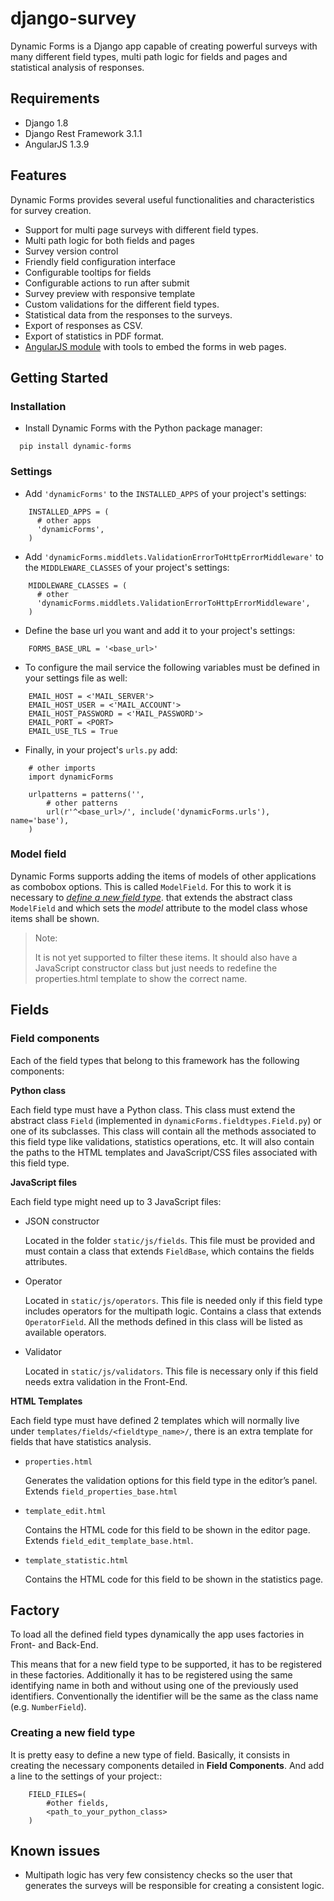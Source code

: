 # django-survey
Dynamic Forms is a Django app capable of creating powerful surveys with many different field types, multi path logic for fields and pages and statistical analysis of responses.

## Requirements
* Django 1.8
* Django Rest Framework 3.1.1
* AngularJS 1.3.9

## Features
Dynamic Forms provides several useful functionalities and characteristics for survey creation.

* Support for multi page surveys with different field types.
* Multi path logic for both fields and pages
* Survey version control
* Friendly field configuration interface
* Configurable tooltips for fields
* Configurable actions to run after submit
* Survey preview with responsive template
* Custom validations for the different field types.
* Statistical data from the responses to the surveys.
* Export of responses as CSV.
* Export of statistics in PDF format.
* [AngularJS module](https://github.com/pulpocoders/kaurna-angular "Kaurna Angular") with tools to embed the forms in web pages.

## Getting Started

### Installation

* Install Dynamic Forms with the Python package manager:
```
  pip install dynamic-forms
```
### Settings

* Add ``'dynamicForms'`` to the ``INSTALLED_APPS`` of your project's settings:
```
    INSTALLED_APPS = (
      # other apps
      'dynamicForms',
    )
```
* Add ``'dynamicForms.middlets.ValidationErrorToHttpErrorMiddleware'`` to the ``MIDDLEWARE_CLASSES`` of your project's settings:
```
    MIDDLEWARE_CLASSES = (
      # other
      'dynamicForms.middlets.ValidationErrorToHttpErrorMiddleware',
    )
```
* Define the base url you want and add it to your project's settings: 
```
    FORMS_BASE_URL = '<base_url>'
```
* To configure the mail service the following variables must be defined in your settings file as well:
```
    EMAIL_HOST = <'MAIL_SERVER'>
    EMAIL_HOST_USER = <'MAIL_ACCOUNT'>
    EMAIL_HOST_PASSWORD = <'MAIL_PASSWORD'>
    EMAIL_PORT = <PORT>
    EMAIL_USE_TLS = True
```
* Finally, in your project's ``urls.py`` add:
```
    # other imports
    import dynamicForms

    urlpatterns = patterns('',
        # other patterns
        url(r'^<base_url>/', include('dynamicForms.urls'), name='base'),
    )
```
### Model field

Dynamic Forms supports adding the items of models of other applications as combobox options. This is called ``ModelField``.
For this to work it is necessary to [*define a new field type*](#fields). that extends the abstract class ``ModelField`` and which sets the *model* attribute to the model class whose items shall be shown.

> Note:
>
>   It is not yet supported to filter these items. It should also have a JavaScript constructor class but just needs to redefine the properties.html template to show the correct name.

## Fields

### Field components

Each of the field types that belong to this framework has the following components: 

**Python class**

  Each field type must have a Python class. This class must extend the abstract class ``Field`` (implemented in ``dynamicForms.fieldtypes.Field.py``) or one of its subclasses.
  This class will contain all the methods associated to this field type like validations, statistics operations, etc. It will also contain the paths to the HTML templates and JavaScript/CSS files associated with this field type.

**JavaScript files**

  Each field type might need up to 3 JavaScript files:
  
  - JSON constructor
  
    Located in the folder ``static/js/fields``. This file must be provided and must contain a class that extends ``FieldBase``, which contains the fields attributes.
  
  - Operator
  
    Located in ``static/js/operators``. This file is needed only if this field type includes operators for the multipath logic.
    Contains a class that extends ``OperatorField``.
    All the methods defined in this class will be listed as available operators.
  
  - Validator
  
    Located in ``static/js/validators``. This file is necessary only if this field needs extra validation in the Front-End.

**HTML Templates**

  Each field type must have defined 2 templates which will normally live under ``templates/fields/<fieldtype_name>/``, there is an extra template for fields that have statistics analysis.

  - ``properties.html``

    Generates the validation options for this field type in the editor’s panel. Extends ``field_properties_base.html``
  - ``template_edit.html``

    Contains the HTML code for this field to be shown in the editor page. Extends ``field_edit_template_base.html``.

  - ``template_statistic.html``

    Contains the HTML code for this field to be shown in the statistics page.

## Factory

To load all the defined field types dynamically the app uses factories in Front- and Back-End.

This means that for a new field type to be supported, it has to be registered in these factories. Additionally it has to be registered using the same identifying name in both and without using one of the previously used identifiers. Conventionally the identifier will be the same as the class name (e.g. ``NumberField``).


### Creating a new field type

It is pretty easy to define a new type of field. Basically, it consists in creating the necessary components detailed in **Field Components**.
And add a line to the settings of your project::
```
    FIELD_FILES=(
        #other fields,
        <path_to_your_python_class>
    )
```

## Known issues

* Multipath logic has very few consistency checks so the user that generates the surveys will be responsible for creating a consistent logic.
